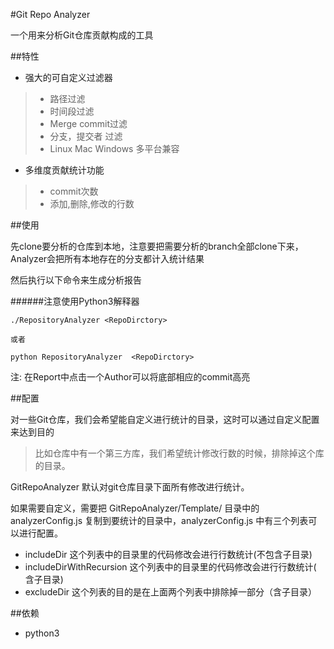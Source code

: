 #Git Repo Analyzer

一个用来分析Git仓库贡献构成的工具

##特性

* 强大的可自定义过滤器
 > * 路径过滤
 > * 时间段过滤
 > * Merge commit过滤
 > * 分支，提交者 过滤
 > * Linux Mac Windows 多平台兼容
   

* 多维度贡献统计功能
>  * commit次数
>  * 添加,删除,修改的行数

##使用

先clone要分析的仓库到本地，注意要把需要分析的branch全部clone下来，Analyzer会把所有本地存在的分支都计入统计结果

然后执行以下命令来生成分析报告 

######注意使用Python3解释器

    ./RepositoryAnalyzer <RepoDirctory> 

    或者     
    
    python RepositoryAnalyzer  <RepoDirctory>  
    
注: 在Report中点击一个Author可以将底部相应的commit高亮

##配置

对一些Git仓库，我们会希望能自定义进行统计的目录，这时可以通过自定义配置来达到目的
>比如仓库中有一个第三方库，我们希望统计修改行数的时候，排除掉这个库的目录。

GitRepoAnalyzer 默认对git仓库目录下面所有修改进行统计。  

如果需要自定义，需要把 GitRepoAnalyzer/Template/ 目录中的 analyzerConfig.js 复制到要统计的目录中，analyzerConfig.js 中有三个列表可以进行配置。

* includeDir 这个列表中的目录里的代码修改会进行行数统计(不包含子目录)
* includeDirWithRecursion 这个列表中的目录里的代码修改会进行行数统计( 含子目录)
* excludeDir 这个列表的目的是在上面两个列表中排除掉一部分（含子目录）

##依赖
* python3
